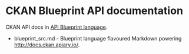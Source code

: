 # CKAN Blueprint API documentation

CKAN API docs in [API Blueprint language](https://apiblueprint.org/).

* blueprint_src.md - Blueprint language flavoured Markdown powering http://docs.ckan.apiary.io/.

